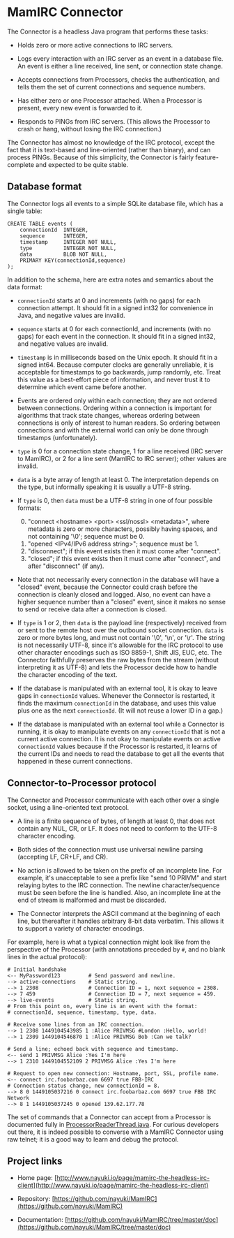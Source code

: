 MamIRC Connector
================

The Connector is a headless Java program that performs these tasks:

* Holds zero or more active connections to IRC servers.

* Logs every interaction with an IRC server as an event in a database file. An event is either a line received, line sent, or connection state change.

* Accepts connections from Processors, checks the authentication, and tells them the set of current connections and sequence numbers.

* Has either zero or one Processor attached. When a Processor is present, every new event is forwarded to it.

* Responds to PINGs from IRC servers. (This allows the Processor to crash or hang, without losing the IRC connection.)

The Connector has almost no knowledge of the IRC protocol, except the fact that it is text-based and line-oriented (rather than binary), and can process PINGs. Because of this simplicity, the Connector is fairly feature-complete and expected to be quite stable.


Database format
---------------

The Connector logs all events to a simple SQLite database file, which has a single table:

    CREATE TABLE events (
        connectionId  INTEGER,
        sequence      INTEGER,
        timestamp     INTEGER NOT NULL,
        type          INTEGER NOT NULL,
        data          BLOB NOT NULL,
        PRIMARY KEY(connectionId,sequence)
    );

In addition to the schema, here are extra notes and semantics about the data format:

* `connectionId` starts at 0 and increments (with no gaps) for each connection attempt. It should fit in a signed int32 for convenience in Java, and negative values are invalid.

* `sequence` starts at 0 for each connectionId, and increments (with no gaps) for each event in the connection. It should fit in a signed int32, and negative values are invalid.

* `timestamp` is in milliseconds based on the Unix epoch. It should fit in a signed int64. Because computer clocks are generally unreliable, it is acceptable for timestamps to go backwards, jump randomly, etc. Treat this value as a best-effort piece of information, and never trust it to determine which event came before another.

* Events are ordered only within each connection; they are not ordered between connections. Ordering within a connection is important for algorithms that track state changes, whereas ordering between connections is only of interest to human readers. So ordering between connections and with the external world can only be done through timestamps (unfortunately).

* `type` is 0 for a connection state change, 1 for a line received (IRC server to MamIRC), or 2 for a line sent (MamIRC to IRC server); other values are invalid.

* `data` is a byte array of length at least 0. The interpretation depends on the type, but informally speaking it is usually a UTF-8 string.

* If `type` is 0, then `data` must be a UTF-8 string in one of four possible formats:

   0. "connect &lt;hostname> &lt;port> &lt;ssl/nossl> &lt;metadata>", where metadata is zero or more characters, possibly having spaces, and not containing '\0'; sequence must be 0.
   0. "opened &lt;IPv4/IPv6 address string>"; sequence must be 1.
   0. "disconnect"; if this event exists then it must come after "connect".
   0. "closed"; if this event exists then it must come after "connect", and after "disconnect" (if any).

* Note that not necessarily every connection in the database will have a "closed" event, because the Connector could crash before the connection is cleanly closed and logged. Also, no event can have a higher sequence number than a "closed" event, since it makes no sense to send or receive data after a connection is closed.

* If `type` is 1 or 2, then `data` is the payload line (respectively) received from or sent to the remote host over the outbound socket connection. `data` is zero or more bytes long, and must not contain '\0', '\n', or '\r'. The string is not necessarily UTF-8, since it's allowable for the IRC protocol to use other character encodings such as ISO 8859-1, Shift JIS, EUC, etc. The Connector faithfully preserves the raw bytes from the stream (without interpreting it as UTF-8) and lets the Processor decide how to handle the character encoding of the text.

* If the database is manipulated with an external tool, it is okay to leave gaps in `connectionId` values. Whenever the Connector is restarted, it finds the maximum `connectionId` in the database, and uses this value plus one as the next `connectionId`. (It will not reuse a lower ID in a gap.)

* If the database is manipulated with an external tool while a Connector is running, it is okay to manipulate events on any `connectionId` that is not a current active connection. It is not okay to manipulate events on active `connectionId` values because if the Processor is restarted, it learns of the current IDs and needs to read the database to get all the events that happened in these current connections.


Connector-to-Processor protocol
-------------------------------

The Connector and Processor communicate with each other over a single socket, using a line-oriented text protocol.

* A line is a finite sequence of bytes, of length at least 0, that does not contain any NUL, CR, or LF. It does not need to conform to the UTF-8 character encoding.

* Both sides of the connection must use universal newline parsing (accepting LF, CR+LF, and CR).

* No action is allowed to be taken on the prefix of an incomplete line. For example, it's unacceptable to see a prefix like "send 10 PRIVM" and start relaying bytes to the IRC connection. The newline character/sequence must be seen before the line is handled. Also, an incomplete line at the end of stream is malformed and must be discarded.

* The Connector interprets the ASCII command at the beginning of each line, but thereafter it handles arbitrary 8-bit data verbatim. This allows it to support a variety of character encodings.

For example, here is what a typical connection might look like from the perspective of the Processor (with annotations preceded by `#`, and no blank lines in the actual protocol):

    # Initial handshake
    <-- MyPassword123         # Send password and newline.
    --> active-connections    # Static string.
    --> 1 2308                # Connection ID = 1, next sequence = 2308.
    --> 7 459                 # Connection ID = 7, next sequence = 459.
    --> live-events           # Static string.
    # From this point on, every line is an event with the format:
    # connectionId, sequence, timestamp, type, data.
    
    # Receive some lines from an IRC connection.
    --> 1 2308 1449104543985 1 :Alice PRIVMSG #London :Hello, world!
    --> 1 2309 1449104546870 1 :Alice PRIVMSG Bob :Can we talk?
    
    # Send a line; echoed back with sequence and timestamp.
    <-- send 1 PRIVMSG Alice :Yes I'm here
    --> 1 2310 1449104552109 2 PRIVMSG Alice :Yes I'm here
    
    # Request to open new connection: Hostname, port, SSL, profile name.
    <-- connect irc.foobarbaz.com 6697 true FBB-IRC
    # Connection status change, new connectionId = 8.
    --> 8 0 1449105037216 0 connect irc.foobarbaz.com 6697 true FBB IRC Network
    --> 8 1 1449105037245 0 opened 139.62.177.78

The set of commands that a Connector can accept from a Processor is documented fully in [ProcessorReaderThread.java](https://github.com/nayuki/MamIRC/blob/master/src/io/nayuki/mamirc/connector/ProcessorReaderThread.java). For curious developers out there, it is indeed possible to converse with a MamIRC Connector using raw telnet; it is a good way to learn and debug the protocol.


Project links
-------------

* Home page: [http://www.nayuki.io/page/mamirc-the-headless-irc-client](http://www.nayuki.io/page/mamirc-the-headless-irc-client)

* Repository: [https://github.com/nayuki/MamIRC](https://github.com/nayuki/MamIRC)

* Documentation: [https://github.com/nayuki/MamIRC/tree/master/doc](https://github.com/nayuki/MamIRC/tree/master/doc)

